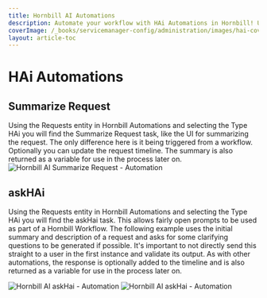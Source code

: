 ```yaml
---
title: Hornbill AI Automations
description: Automate your workflow with HAi Automations in Hornbill! Utilize the Summarize Request task to easily summarize requests triggered from workflows. Update the request timeline and access the summary as a variable for future processes. With the askHAi task, generate clarifying questions based on initial request details. Ensure validation before direct user communication and integrate responses into timelines. Enhance your automation capabilities with Hornbill AI.
coverImage: /_books/servicemanager-config/administration/images/hai-cover.jpg
layout: article-toc
---
```

# HAi Automations
## Summarize Request
Using the Requests entity in Hornbill Automations and selecting the Type HAi you will find the Summarize Request task, like the UI for summarizing the request. The only difference here is it being triggered from a workflow. Optionally you can update the request timeline. The summary is also returned as a variable for use in the process later on.
<img src="/_books/servicemanager-config/administration/images/hai-automation-summaize.png" alt="Hornbill AI Summarize Request - Automation" ></img>


## askHAi
Using the Requests entity in Hornbill Automations and selecting the Type HAi you will find the askHai task. This allows fairly open prompts to be used as part of a Hornbill Workflow. The following example uses the initial summary and description of a request and asks for some clarifying questions to be generated if possible. It's important to not directly send this straight to a user in the first instance and validate its output. As with other automations, the response is optionally added to the timeline and is also returned as a variable for use in the process later on.

<img src="/_books/servicemanager-config/administration/images/hai-automation-ask.png" alt="Hornbill AI askHai - Automation" ></img>
<img src="/_books/servicemanager-config/administration/images/hai-automation-ask-2.png" alt="Hornbill AI askHai - Automation" ></img>
